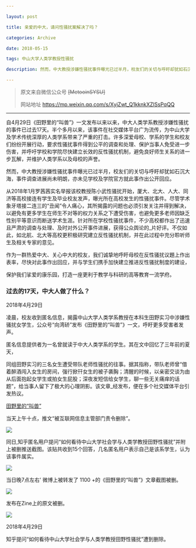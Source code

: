 ```yaml
---

layout: post

title: 亲爱的中大，请问性骚扰案解决了吗？

categories: Archive

date: 2018-05-15

tags: 中山大学人类学教授性骚扰

description: 然而，中大教授涉嫌性骚扰事件曝光已过半月，校友们的关切与呼盱却犹如石沉大海，事件调查进展尚未明朗，亦未见学校及学院官方就此事作出公开回应。

---
```


> 原文来自微信公众号 ~~[MetooinSYSU]~~
> 
> 网站地址 <https://mp.weixin.qq.com/s/XyjZwt_Q1kknkXZISsPqQQ>
---

自4月29日《田野里的“叫兽”》一文发布以来以来，中大人类学系教授涉嫌性骚扰的事件已过去17天。半个多月以来，该事件在社交媒体平台广为流传，为中山大学及学术传统深厚的人类学系带来了严重的打击。许多深爱母校、学系的学生和校友们纷纷开展行动，要求性骚扰事件得到公平的调查和处理、保护当事人免受进一步伤害，并呼吁学校和学院尽快建立长效的反性骚扰机制，避免良好师生关系的进一步瓦解，并维护人类学系以及母校的声誉。

然而，中大教授涉嫌性骚扰事件曝光已过半月，校友们的关切与呼盱却犹如石沉大海，事件调查进展尚未明朗，亦未见学校及学院官方就此事作出公开回应。

从2018年1月罗茜茜实名举报该校教授陈小武性骚扰开始，厦大、北大、人大、同济等高校接连有学生及毕业校友发声，曝光所在高校发生的性骚扰事件。尽管学术象牙塔接二连三的“丑闻”令人痛心，其所揭露的问题也必须引发关注并得到解决，以避免有更多学生在师生不对等的权力关系之下遭受伤害，也避免更多老师因缺乏性别平等意识而断送学术生涯。针对所在学校性骚扰事件，不少高校都作出了迅速且严肃的调查与处理、及时对外公开事件进展，获得公众舆论的_片好评。不仅如此，如北航、北大等高校更积极研究建立反性骚扰机制，并在此过程中充分聆听师生及相关专家的意见。

作为一群热爱中大、关心中大的校友，我们诚挚地呼盱母校在反性骚扰议題上作出表率，尽快对此事作出回应，并与学生们携手加快建立推进反性骚扰制度的建设，

保护我们挲爱的康乐园，打造一座更利于教学与科研的高等教育一流学府。

### 过去的17天，中大人做了什么？

2018年4月29日

凌晨，校友收到匿名信息，揭露中山大学人类学系教授在本科生田野实习中涉嫌性骚扰女学生，公众号“向湾硚”发布《田野里的“叫兽”》一文，呼盱更多受害者发声。

匿名信息提供者为一名曾就读于中大人类学系的学生。其在文中回忆了三年前的夏天，

同组田野实习的三名女生遭受带队老师性骚扰的往事。据其指称，带队老师曾“借着醉酒闯入女生的房间，强行掀幵女生的被子袭胸；清醒的时候，以亲密交谈为由从后面抱起女学生或拍女生屁股；深夜发短信给女学生，聊一些无关痛痒的话题”，给当事人留下了极大的心理阴影。该文章_经发布，便在多个社交媒体平台引发热议。

[田野里的“叫兽”](https://terminus2049.github.io/archive/2018/04/28/Zhong-Da-anthropology.html)

当天上午十点，推文“被互联网信息主管部门责令删除”。

![](https://i.imgur.com/WNZekuP.png)

同日,知乎匿名用户提问“如何看待中山大学社会学与人类学教授田野性骚扰”并附上被删推送截图。该贴共收到15个回答，几名匿名用户表示自己是该系学生，认为该事件属实。

![](https://i.imgur.com/wI5ybkA.png)

当日晚7点左右' 微博上被转发了 1100 +的《田野里的“叫兽”》文章截图被删。

![](https://i.imgur.com/FKMKV1v.png)

发布在Zine上的原文被删。

![](https://i.imgur.com/RJHFR5v.png)

2018年4月29日

知乎提问“如何看待中山大学社会学与人类学教授田野性骚扰”遭到删除。
